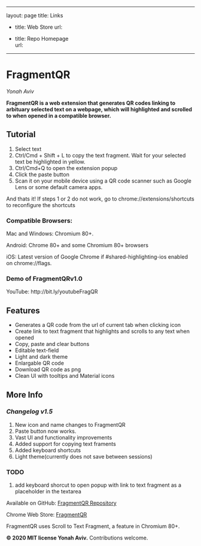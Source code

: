 <link rel="shortcut icon" type="image/x-icon" href="FragmentedQR 1.5/img/32.png">

---
layout: page
title: Links
- title: Web Store
  url: [](https://bit.ly/GetFragmentedQR)

- title: Repo Homepage  
  url: [](https://bit.ly/FragmentQRrepository)
---



<h1>FragmentQR</h1><p>
<em>Yonah Aviv</em><p>
 
<b>FragmentQR is a web extension that generates QR codes linking to arbituary selected text on a webpage, which will highlighted and scrolled to when opened in a compatible browser.</b>

<h2>Tutorial</h2><p>
 <ol>
  <li>Select text</li>
  <li>Ctrl/Cmd + Shift + L to copy the text fragment. Wait for your selected text be highlighted in yellow.
  <li>Ctrl/Cmd+Q to open the extension popup</li>
  <li>Click the paste button</li>
  <li>Scan it on your mobile device using a QR code scanner such as Google Lens or some default camera apps.
 </ol>
 And thats it! If steps 1 or 2 do not work, go to chrome://extensions/shortcuts to reconfigure the shortcuts<p>
 
<h3>Compatible Browsers:</h3>
Mac and Windows: Chromium 80+.<P>
Android: Chrome 80+ and some Chromium 80+ browsers<p>
iOS: Latest version of Google Chrome if #shared-highlighting-ios enabled on chrome://flags.<p>
<h3>Demo of FragmentQRv1.0</h3>
YouTube: http://bit.ly/youtubeFragQR
<h2>Features</h2><p> 
<ul>
  <li>Generates a QR code from the url of current tab when clicking icon</li>
  <li>Create link to text fragment that highlights and scrolls to any text when opened</li>
  <li>Copy, paste and clear buttons</li>
  <li>Editable text-field</li>
  <li>Light and dark theme</li>
  <li>Enlargable QR code</li>
  <li>Download QR code as png</li>
  <li>Clean UI with tooltips and Material icons</li>
</ul>


<h2>More Info</h2><p>
 
<h3><em>Changelog v1.5</em></h3><p>
 <ol>  
  <li>New icon and name changes to FragmentQR</li>
  <li>Paste button now works.</li>
  <li>Vast UI and functionality improvements</li>
  <li>Added support for copying text framents</li>
  <li>Added keyboard shortcuts</li>
  <li>Light theme(currently does not save between sessions)</li>
 </ol><p>



<h3>TODO</h3><p>
  <ol>
    <li>add keyboard shorcut to open popup with link to text fragment as a placeholder in the textarea</li>
  </ol>
  
Available on GitHub: [FragmentQR Repository](https://bit.ly/FragmentQRrepository)<p>
Chrome Web Store: [FragmentQR](https://bit.ly/GetFragmentedQR)<p>
FragmentQR uses Scroll to Text Fragment, a feature in Chromium 80+.<p>
<b>© 2020 MIT license Yonah Aviv.</b>
Contributions welcome.<p>

